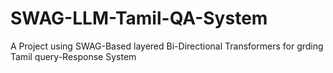 # SWAG-LLM-Tamil-QA-System
A Project using SWAG-Based layered Bi-Directional Transformers for grding Tamil query-Response System

